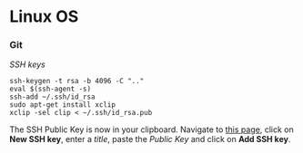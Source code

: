 # Linux OS

### Git

_SSH keys_
```
ssh-keygen -t rsa -b 4096 -C ".."
eval $(ssh-agent -s)
ssh-add ~/.ssh/id_rsa
sudo apt-get install xclip
xclip -sel clip < ~/.ssh/id_rsa.pub
```

The SSH Public Key is now in your clipboard. Navigate to [this page](https://github.com/settings/keys), click on **New SSH key**, enter a _title_, paste the _Public Key_ and click on **Add SSH key**.
